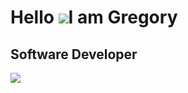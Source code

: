 ﻿# Hello ![](https://user-images.githubusercontent.com/18350557/176309783-0785949b-9127-417c-8b55-ab5a4333674e.gif)I am Gregory
## Software Developer

<a href="http://www.github.com/gregorymikuro"><img src="https://github-readme-streak-stats.herokuapp.com/?user=gregorymikuro&stroke=ffffff&background=1c1917&ring=10b981&fire=10b981&currStreakNum=ffffff&currStreakLabel=10b981&sideNums=ffffff&sideLabels=ffffff&dates=ffffff&hide_border=true" /></a>


